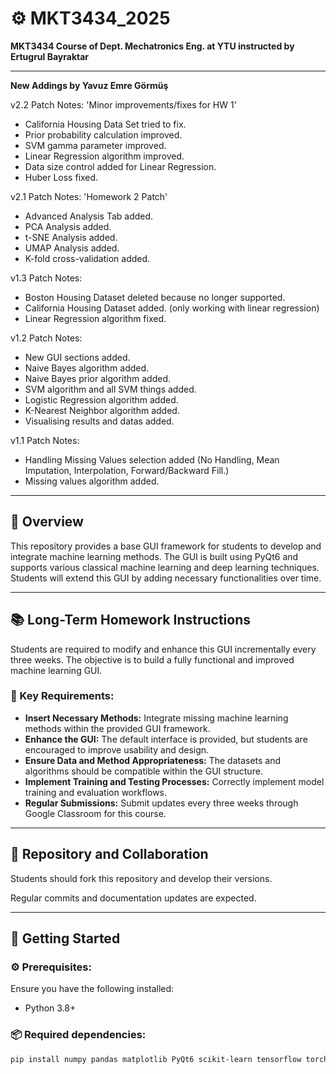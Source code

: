 # ⚙️ MKT3434_2025

**MKT3434 Course of Dept. Mechatronics Eng. at YTU instructed by Ertugrul Bayraktar**

---

**New Addings by Yavuz Emre Görmüş**

v2.2 Patch Notes: 'Minor improvements/fixes for HW 1'
- California Housing Data Set tried to fix.
- Prior probability calculation improved.
- SVM gamma parameter improved.
- Linear Regression algorithm improved.
- Data size control added for Linear Regression.
- Huber Loss fixed.

v2.1 Patch Notes: 'Homework 2 Patch'
- Advanced Analysis Tab added.
- PCA Analysis added.
- t-SNE Analysis added.
- UMAP Analysis added.
- K-fold cross-validation added.

v1.3 Patch Notes:
- Boston Housing Dataset deleted because no longer supported.
- California Housing Dataset added. (only working with linear regression)
- Linear Regression algorithm fixed.

v1.2 Patch Notes:
- New GUI sections added.
- Naive Bayes algorithm added.
- Naive Bayes prior algorithm added.
- SVM algorithm and all SVM things added.
- Logistic Regression algorithm added.
- K-Nearest Neighbor algorithm added.
- Visualising results and datas added.

v1.1 Patch Notes:
- Handling Missing Values selection added (No Handling, Mean Imputation, Interpolation, Forward/Backward Fill.)
- Missing values algorithm added.

---

## 🚀 Overview

This repository provides a base GUI framework for students to develop and integrate machine learning methods. The GUI is built using PyQt6 and supports various classical machine learning and deep learning techniques. Students will extend this GUI by adding necessary functionalities over time.

---

## 📚 Long-Term Homework Instructions

Students are required to modify and enhance this GUI incrementally every three weeks. The objective is to build a fully functional and improved machine learning GUI.

### 🎯 Key Requirements:

*   **Insert Necessary Methods:** Integrate missing machine learning methods within the provided GUI framework.
*   **Enhance the GUI:** The default interface is provided, but students are encouraged to improve usability and design.
*   **Ensure Data and Method Appropriateness:** The datasets and algorithms should be compatible within the GUI structure.
*   **Implement Training and Testing Processes:** Correctly implement model training and evaluation workflows.
*   **Regular Submissions:** Submit updates every three weeks through Google Classroom for this course.

---

## 🤝 Repository and Collaboration

Students should fork this repository and develop their versions.

Regular commits and documentation updates are expected.

---

## 🏁 Getting Started

### ⚙️ Prerequisites:

Ensure you have the following installed:

*   Python 3.8+

### 📦 Required dependencies:

```bash
pip install numpy pandas matplotlib PyQt6 scikit-learn tensorflow torch torchvision torchaudio opencv-python opencv-contrib-python scipy fastai kornia
